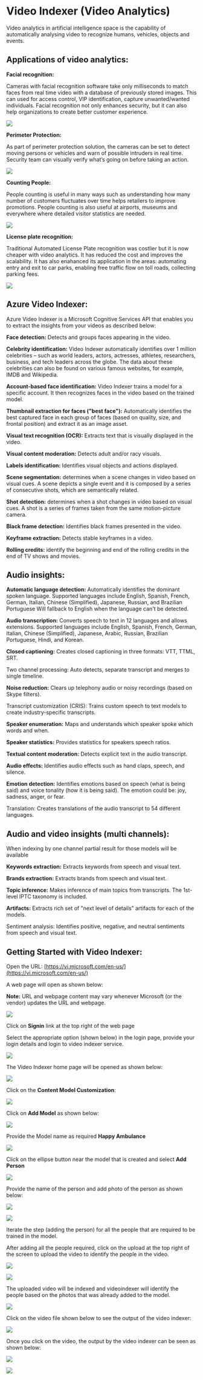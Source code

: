 # Video Indexer (Video Analytics)

Video analytics in artificial intelligence space is the capability of automatically analysing video to recognize humans, vehicles, objects and events.

## Applications of video analytics:

**Facial recognition:**

Cameras with facial recognition software take only milliseconds to match faces from real time video with a database of previously stored images. This can used for access control, VIP identification, capture unwanted/wanted individuals. Facial recognition not only enhances security, but it can also help organizations to create better customer experience.


![](https://github.com/NitinRajS/ai-in-action/blob/master/Video%20Analytics%20AI%20(Video%20Indexer)/Images/Facial%20Recognition.png?raw=true)

**Perimeter Protection:**

As part of perimeter protection solution, the cameras can be set to detect moving persons or vehicles and warn of possible intruders in real time. Security team can visually verify what’s going on before taking an action.

![](https://github.com/NitinRajS/ai-in-action/blob/master/Video%20Analytics%20AI%20(Video%20Indexer)/Images/Perimeter%20Protection.png?raw=true)


**Counting People:**

People counting is useful in many ways such as understanding how many number of customers fluctuates over time helps retailers to improve promotions. People counting is also useful at airports, museums and everywhere where detailed visitor statistics are needed.

![](https://github.com/NitinRajS/ai-in-action/blob/master/Video%20Analytics%20AI%20(Video%20Indexer)/Images/Counting%20People.png?raw=true)

**License plate recognition:**

Traditional Automated License Plate recognition was costlier but it is now cheaper with video analytics. It has reduced the cost and improves the scalability. It has also enahanced its application in the areas: automating entry and exit to car parks, enabling free traffic flow on toll roads, collecting parking fees.

![](https://github.com/NitinRajS/ai-in-action/blob/master/Video%20Analytics%20AI%20(Video%20Indexer)/Images/License%20Plate%20Recognition.png?raw=true)

## Azure Video Indexer:

Azure Video Indexer is a Microsoft Cognitive Services API that enables you to extract the insights from your videos as described below:

**Face detection:** Detects and groups faces appearing in the video.

**Celebrity identification:** Video Indexer automatically identifies over 1 million celebrities – such as world leaders, actors, actresses, athletes, researchers, business, and tech leaders across the globe. The data about these celebrities can also be found on various famous websites, for example, IMDB and Wikipedia.

**Account-based face identification:** Video Indexer trains a model for a specific account. It then recognizes faces in the video based on the trained model.

**Thumbnail extraction for faces ("best face"):** Automatically identifies the best captured face in each group of faces (based on quality, size, and frontal position) and extract it as an image asset.

**Visual text recognition (OCR):** Extracts text that is visually displayed in the video.

**Visual content moderation:** Detects adult and/or racy visuals.

**Labels identification:** Identifies visual objects and actions displayed.

**Scene segmentation:** determines when a scene changes in video based on visual cues. A scene depicts a single event and it is composed by a series of consecutive shots, which are semantically related.

**Shot detection:** determines when a shot changes in video based on visual cues. A shot is a series of frames taken from the same motion-picture camera.

**Black frame detection:** Identifies black frames presented in the video.

**Keyframe extraction:** Detects stable keyframes in a video.

**Rolling credits:** identify the beginning and end of the rolling credits in the end of TV shows and movies.

## Audio insights:

**Automatic language detection:** Automatically identifies the dominant spoken language. Supported languages include English, Spanish, French, German, Italian, Chinese (Simplified), Japanese, Russian, and Brazilian Portuguese Will fallback to English when the language can't be detected.

**Audio transcription:** Converts speech to text in 12 languages and allows extensions. Supported languages include English, Spanish, French, German, Italian, Chinese (Simplified), Japanese, Arabic, Russian, Brazilian Portuguese, Hindi, and Korean.

**Closed captioning:** Creates closed captioning in three formats: VTT, TTML, SRT.

Two channel processing: Auto detects, separate transcript and merges to single timeline.

**Noise reduction:** Clears up telephony audio or noisy recordings (based on Skype filters).

Transcript customization (CRIS): Trains custom speech to text models to create industry-specific transcripts.

**Speaker enumeration:** Maps and understands which speaker spoke which words and when.

**Speaker statistics:** Provides statistics for speakers speech ratios.

**Textual content moderation:** Detects explicit text in the audio transcript.

**Audio effects:** Identifies audio effects such as hand claps, speech, and silence.

**Emotion detection:** Identifies emotions based on speech (what is being said) and voice tonality (how it is being said). The emotion could be: joy, sadness, anger, or fear.

Translation: Creates translations of the audio transcript to 54 different languages.

## Audio and video insights (multi channels):

When indexing by one channel partial result for those models will be available

**Keywords extraction:** Extracts keywords from speech and visual text.

**Brands extraction:** Extracts brands from speech and visual text.

**Topic inference:** Makes inference of main topics from transcripts. The 1st-level IPTC taxonomy is included.

**Artifacts:** Extracts rich set of "next level of details" artifacts for each of the models.

Sentiment analysis: Identifies positive, negative, and neutral sentiments from speech and visual text.

## Getting Started with Video Indexer:

Open the URL: [https://vi.microsoft.com/en-us/](https://vi.microsoft.com/en-us/)

A web page will open as shown below:

**Note:** URL and webpage content may vary whenever Microsoft (or the vendor) updates the URL and webpage.

![](https://github.com/NitinRajS/ai-in-action/blob/master/Video%20Analytics%20AI%20(Video%20Indexer)/Images/VI1.png?raw=true)

Click on **Signin** link at the top right of the web page

Select the appropriate option (shown below) in the login page, provide your login details and login to video indexer service.

![](https://github.com/NitinRajS/ai-in-action/blob/master/Video%20Analytics%20AI%20(Video%20Indexer)/Images/VI2.png?raw=true)

The Video Indexer home page will be opened as shown below:

![](https://github.com/NitinRajS/ai-in-action/blob/master/Video%20Analytics%20AI%20(Video%20Indexer)/Images/VI3.png?raw=true)

Click on the **Content Model Customization**:

![](https://github.com/NitinRajS/ai-in-action/blob/master/Video%20Analytics%20AI%20(Video%20Indexer)/Images/VI4.png?raw=true)

Click on **Add Model** as shown below:

![](https://github.com/NitinRajS/ai-in-action/blob/master/Video%20Analytics%20AI%20(Video%20Indexer)/Images/VI5.png?raw=true)

Provide the Model name as required **Happy Ambulance**

![](https://github.com/NitinRajS/ai-in-action/blob/master/Video%20Analytics%20AI%20(Video%20Indexer)/Images/VI6.png?raw=true)

Click on the ellipse button near the model that is created and select **Add Person**

![](https://github.com/NitinRajS/ai-in-action/blob/master/Video%20Analytics%20AI%20(Video%20Indexer)/Images/VI7.png?raw=true)

Provide the name of the person and add photo of the person as shown below:

![](https://github.com/NitinRajS/ai-in-action/blob/master/Video%20Analytics%20AI%20(Video%20Indexer)/Images/VI8.png?raw=true)

![](https://github.com/NitinRajS/ai-in-action/blob/master/Video%20Analytics%20AI%20(Video%20Indexer)/Images/VI9.png?raw=true)

Iterate the step (adding the person) for all the people that are required to be trained in the model.

After adding all the people required, click on the upload at the top right of the screen to upload the video to identify the people in the video.

![](https://github.com/NitinRajS/ai-in-action/blob/master/Video%20Analytics%20AI%20(Video%20Indexer)/Images/VI10.png?raw=true)

![](https://github.com/NitinRajS/ai-in-action/blob/master/Video%20Analytics%20AI%20(Video%20Indexer)/Images/VI11.png?raw=true)

The uploaded video will be indexed and videoindexer will identify the people based on the photos that was already added to the model.

![](https://github.com/NitinRajS/ai-in-action/blob/master/Video%20Analytics%20AI%20(Video%20Indexer)/Images/VI12.png?raw=true)


Click on the video file shown below to see the output of the video indexer:

![](https://github.com/NitinRajS/ai-in-action/blob/master/Video%20Analytics%20AI%20(Video%20Indexer)/Images/VI13.png?raw=true)


Once you click on the video, the output by the video indexer can be seen as shown below:

![](https://github.com/NitinRajS/ai-in-action/blob/master/Video%20Analytics%20AI%20(Video%20Indexer)/Images/VI14.png?raw=true)

![](https://github.com/NitinRajS/ai-in-action/blob/master/Video%20Analytics%20AI%20(Video%20Indexer)/Images/VI15.png?raw=true)

